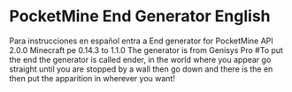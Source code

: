 # PocketMine End Generator English 
Para instrucciones en español entra a
End generator for PocketMine API 2.0.0 Minecraft pe 0.14.3 to 1.1.0 The generator is from Genisys Pro
#To put the end the generator is called ender, in the world where you appear go straight until you are stopped by a wall then go down and there is the en then put the apparition in wherever you want!
